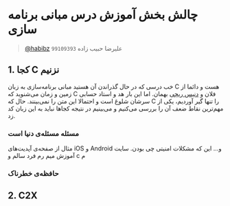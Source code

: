 # چالش بخش آموزش درس مبانی برنامه سازی
> [@habibz](https://t.me/habibz) علیرضا حبیب زاده `99109393`

## 1. کجا C نزنیم
خب درسی که در حال گذراندن آن هستید مبانی برنامه‌سازی به زبان C هست و دائما از زمین و زمان می‌شنوید که C فلان و
[دنیس ریچی](https://en.wikipedia.org/wiki/Dennis_Ritchie)
بهمان.
اما این بار هد و استاد حسابی سرشان شلوغ است و احتمالا این متن را نمی‌بینند. حال که C را تنها گیر آوردیم، یکی از مهم‌ترین نقاط ضعف آن را بررسی می‌کنیم و
می‌بینیم در نتیجه کجاها نباید به این زبان کد زد.

### مسئله مسئله‌ی دنیا است
مثال از صفحه‌ی آپدیت‌های iOS و Android و... این که مشکلات امنیتی چی بودن.
سایت آموزش
میم رم فرد سالم و c
م

### حافظه‌ی خطرناک


## 2. C2X
